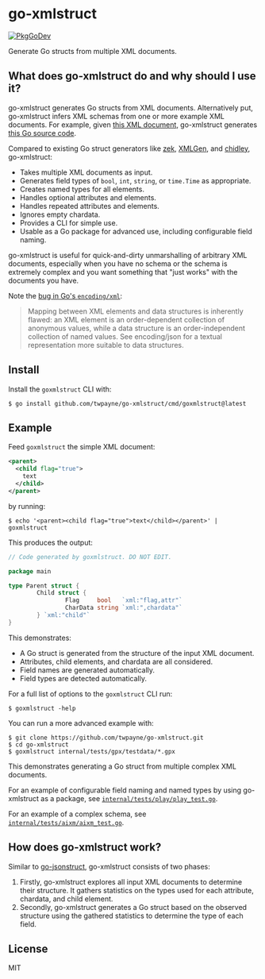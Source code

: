 # go-xmlstruct

[![PkgGoDev](https://pkg.go.dev/badge/github.com/twpayne/go-xmlstruct)](https://pkg.go.dev/github.com/twpayne/go-xmlstruct)

Generate Go structs from multiple XML documents.

## What does go-xmlstruct do and why should I use it?

go-xmlstruct generates Go structs from XML documents. Alternatively put,
go-xmlstruct infers XML schemas from one or more example XML documents. For
example, given [this XML
document](https://github.com/twpayne/go-xmlstruct/blob/master/internal/tests/play/testdata/all_well.xml),
go-xmlstruct generates [this Go source
code](https://github.com/twpayne/go-xmlstruct/blob/master/internal/tests/play/play.gen.go).

Compared to existing Go struct generators like
[zek](https://github.com/miku/zek),
[XMLGen](https://github.com/dutchcoders/XMLGen), and
[chidley](https://github.com/gnewton/chidley), go-xmlstruct:

* Takes multiple XML documents as input.
* Generates field types of `bool`, `int`, `string`, or `time.Time` as
  appropriate.
* Creates named types for all elements.
* Handles optional attributes and elements.
* Handles repeated attributes and elements.
* Ignores empty chardata.
* Provides a CLI for simple use.
* Usable as a Go package for advanced use, including configurable field naming.

go-xmlstruct is useful for quick-and-dirty unmarshalling of arbitrary XML
documents, especially when you have no schema or the schema is extremely complex
and you want something that "just works" with the documents you have.

Note the [bug in Go's `encoding/xml`](https://pkg.go.dev/encoding/xml#pkg-note-BUG):

> Mapping between XML elements and data structures is inherently flawed: an XML
> element is an order-dependent collection of anonymous values, while a data
> structure is an order-independent collection of named values. See
> encoding/json for a textual representation more suitable to data structures.

## Install

Install the `goxmlstruct` CLI with:

```console
$ go install github.com/twpayne/go-xmlstruct/cmd/goxmlstruct@latest
```

## Example

Feed `goxmlstruct` the simple XML document:

```xml
<parent>
  <child flag="true">
    text
  </child>
</parent>
```

by running:

```console
$ echo '<parent><child flag="true">text</child></parent>' | goxmlstruct
```

This produces the output:

```go
// Code generated by goxmlstruct. DO NOT EDIT.

package main

type Parent struct {
        Child struct {
                Flag     bool   `xml:"flag,attr"`
                CharData string `xml:",chardata"`
        } `xml:"child"`
}
```

This demonstrates:

* A Go struct is generated from the structure of the input XML document.
* Attributes, child elements, and chardata are all considered.
* Field names are generated automatically.
* Field types are detected automatically.

For a full list of options to the `goxmlstruct` CLI run:

```console
$ goxmlstruct -help
```

You can run a more advanced example with:

```console
$ git clone https://github.com/twpayne/go-xmlstruct.git
$ cd go-xmlstruct
$ goxmlstruct internal/tests/gpx/testdata/*.gpx
```

This demonstrates generating a Go struct from multiple complex XML documents.

For an example of configurable field naming and named types by using
go-xmlstruct as a package, see
[`internal/tests/play/play_test.go`](https://github.com/twpayne/go-xmlstruct/blob/master/internal/tests/play/play_test.go).

For an example of a complex schema, see
[`internal/tests/aixm/aixm_test.go`](https://github.com/twpayne/go-xmlstruct/blob/master/internal/tests/aixm/aixm_test.go).

## How does go-xmlstruct work?

Similar to [go-jsonstruct](https://github.com/twpayne/go-jsonstruct), go-xmlstruct consists of two phases:

1. Firstly, go-xmlstruct explores all input XML documents to determine their
   structure. It gathers statistics on the types used for each attribute,
   chardata, and child element.
2. Secondly, go-xmlstruct generates a Go struct based on the observed structure
   using the gathered statistics to determine the type of each field.

## License

MIT